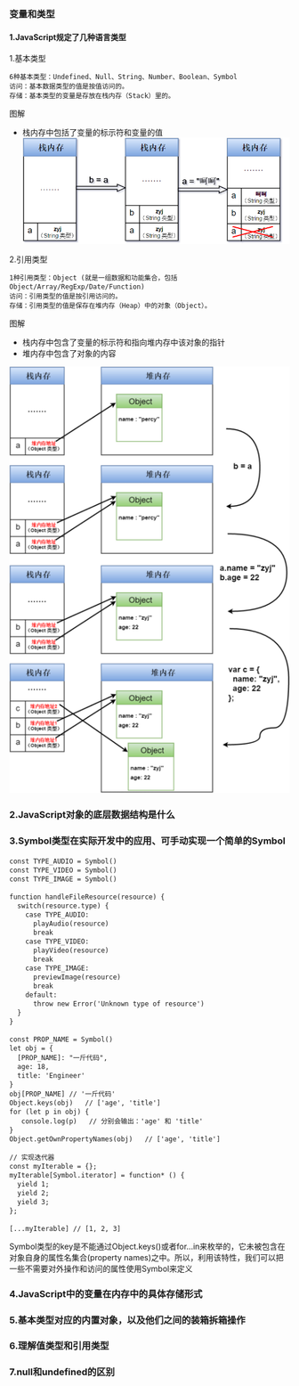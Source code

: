### 变量和类型

#### 1.JavaScript规定了几种语言类型
1.基本类型

    6种基本类型：Undefined、Null、String、Number、Boolean、Symbol
    访问：基本数据类型的值是按值访问的。
    存储：基本类型的变量是存放在栈内存（Stack）里的。
图解

* 栈内存中包括了变量的标示符和变量的值
![Stack](../../img/articlex.png "示例图")

2.引用类型

    1种引用类型：Object (就是一组数据和功能集合，包括Object/Array/RegExp/Date/Function)
    访问：引用类型的值是按引用访问的。
    存储：引用类型的值是保存在堆内存（Heap）中的对象（Object）。

图解

* 栈内存中包含了变量的标示符和指向堆内存中该对象的指针
* 堆内存中包含了对象的内容

![Stack](../../img/obj1.png "示例图")

### 2.JavaScript对象的底层数据结构是什么
### 3.Symbol类型在实际开发中的应用、可手动实现一个简单的Symbol
```
const TYPE_AUDIO = Symbol()
const TYPE_VIDEO = Symbol()
const TYPE_IMAGE = Symbol()

function handleFileResource(resource) {
  switch(resource.type) {
    case TYPE_AUDIO:
      playAudio(resource)
      break
    case TYPE_VIDEO:
      playVideo(resource)
      break
    case TYPE_IMAGE:
      previewImage(resource)
      break
    default:
      throw new Error('Unknown type of resource')
  }
}

const PROP_NAME = Symbol()
let obj = {
  [PROP_NAME]: "一斤代码",
  age: 18,
  title: 'Engineer'
}
obj[PROP_NAME] // '一斤代码'
Object.keys(obj)   // ['age', 'title']
for (let p in obj) {
   console.log(p)   // 分别会输出：'age' 和 'title'
}
Object.getOwnPropertyNames(obj)   // ['age', 'title']

// 实现迭代器
const myIterable = {};
myIterable[Symbol.iterator] = function* () {
  yield 1;
  yield 2;
  yield 3;
};

[...myIterable] // [1, 2, 3]
```
Symbol类型的key是不能通过Object.keys()或者for...in来枚举的，它未被包含在对象自身的属性名集合(property names)之中。所以，利用该特性，我们可以把一些不需要对外操作和访问的属性使用Symbol来定义

### 4.JavaScript中的变量在内存中的具体存储形式
### 5.基本类型对应的内置对象，以及他们之间的装箱拆箱操作
### 6.理解值类型和引用类型
### 7.null和undefined的区别

